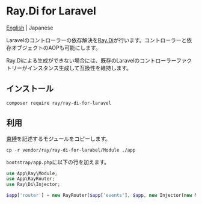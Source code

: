 # Ray.Di for Laravel

[English](README.md) | Japanese

Laravelのコントローラーの依存解決を[Ray.Di](https://ray-di.github.io/manuals/1.0/en/index.html)が行います。コントローラーと依存オブジェクトのAOPも可能にします。

Ray.Diによる生成ができない場合には、既存のLaravelのコントローラーファクトリーがインスタンス生成して互換性を維持します。

## インストール

```
composer require ray/ray-di-for-laravel
```

## 利用

[束縛](https://ray-di.github.io/manuals/1.0/ja/bindings.html)を記述するモジュールをコピーします。

```
cp -r vendor/ray/ray-di-for-larabel/Module ./app
```

`bootstrap/app.php`に以下の行を加えます。

```php
use App\Ray\Module;
use App\RayRouter;
use Ray\Di\Injector;
```
```php
$app['router'] = new RayRouter($app['events'], $app, new Injector(new Module()));
```
